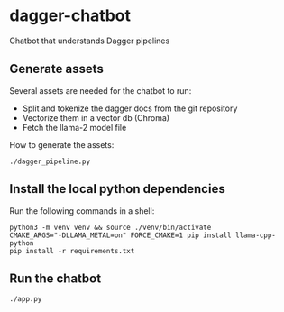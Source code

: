 # dagger-chatbot

Chatbot that understands Dagger pipelines

## Generate assets

Several assets are needed for the chatbot to run:

- Split and tokenize the dagger docs from the git repository
- Vectorize them in a vector db (Chroma)
- Fetch the llama-2 model file

How to generate the assets:

```shell
./dagger_pipeline.py
```

## Install the local python dependencies

Run the following commands in a shell:

```shell
python3 -m venv venv && source ./venv/bin/activate
CMAKE_ARGS="-DLLAMA_METAL=on" FORCE_CMAKE=1 pip install llama-cpp-python
pip install -r requirements.txt
```

## Run the chatbot

```shell
./app.py
```
